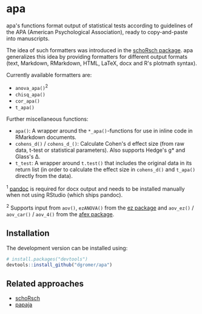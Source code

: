 # apa

apa's functions format output of statistical tests according to guidelines of the APA (American Psychological Association), ready to copy-and-paste into manuscripts.

The idea of such formatters was introduced in the [schoRsch package](https://cran.r-project.org/package=schoRsch/). apa generalizes this idea by providing formatters for different output formats (text, Markdown, RMarkdown, HTML, LaTeX, docx and R's plotmath syntax).

Currently available formatters are:

-   `anova_apa()`<sup>2</sup>
-   `chisq_apa()`
-   `cor_apa()`
-   `t_apa()`

Further miscellaneous functions:

-   `apa()`: A wrapper around the `*_apa()`-functions for use in inline code in RMarkdown documents.
-   `cohens_d()` / `cohens_d_()`: Calculate Cohen's d effect size (from raw data, t-test or statistical parameters). Also supports Hedge's g* and Glass's &Delta;.
-   `t_test`: A wrapper around `t.test()` that includes the original data in its return list (in order to calculate the effect size in `cohens_d()` and `t_apa()` directly from the data).

<sup>1</sup> [pandoc](http://pandoc.org/) is required for docx output and needs to be installed manually when not using RStudio (which ships pandoc).

<sup>2</sup> Supports input from `aov()`, `ezANOVA()` from the [ez package](https://cran.r-project.org/package=ez) and `aov_ez()` / `aov_car()` / `aov_4()` from the [afex package](https://cran.r-project.org/package=afex).

## Installation

The development version can be installed using:

```r
# install.packages("devtools")
devtools::install_github("dgromer/apa")
```

## Related approaches

-   [schoRsch](https://cran.r-project.org/package=schoRsch/)
-   [papaja](https://github.com/crsh/papaja)
